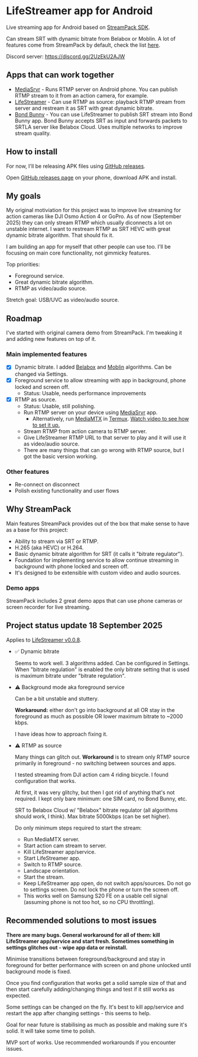 # LifeStreamer app for Android

Live streaming app for Android based on [StreamPack SDK](https://github.com/ThibaultBee/StreamPack).

Can stream SRT with dynamic bitrate from Belabox or Moblin. A lot of features come from StreamPack by default, check the list [here](https://github.com/ThibaultBee/StreamPack?tab=readme-ov-file#features).

Discord server: https://discord.gg/2UzEkU2AJW

## Apps that can work together

- [MediaSrvr](https://github.com/dimadesu/MediaSrvr) - Runs RTMP server on Android phone. You can publish RTMP stream to it from an action camera, for example.
- [LifeStreamer](https://github.com/dimadesu/LifeStreamer) - Can use RTMP as source: playback RTMP stream from server and restream it as SRT with great dynamic bitrate.
- [Bond Bunny](https://github.com/dimadesu/bond-bunny) - You can use LifeStreamer to publish SRT stream into Bond Bunny app. Bond Bunny accepts SRT as input and forwards packets to SRTLA server like Belabox Cloud. Uses multiple networks to improve stream quality.

## How to install

For now, I'll be releasing APK files using [GitHub releases](https://github.com/dimadesu/LifeStreamer/releases).

Open [GitHub releases page](https://github.com/dimadesu/LifeStreamer/releases) on your phone, download APK and install.

## My goals

My original motiviation for this project was to improve live streaming for action cameras like DJI Osmo Action 4 or GoPro.
As of now (September 2025) they can only stream RTMP which usually diconnects a lot on unstable internet.
I want to restream RTMP as SRT HEVC with great dynamic bitrate algorithm. That should fix it.

I am building an app for myself that other people can use too. I'll be focusing on main core functionality, not gimmicky features.

Top priorities:
- Foreground service.
- Great dynamic bitrate algorithm.
- RTMP as video/audio source.

Stretch goal: USB/UVC as video/audio source.

## Roadmap

I've started with original camera demo from StreamPack. I'm tweaking it and adding new features on top of it.

### Main implemented features

- [x] Dynamic bitrate. I added [Belabox](https://github.com/BELABOX/belacoder) and [Moblin](https://github.com/eerimoq/moblin) algorithms. Can be changed via Settings.
- [x] Foreground service to allow streaming with app in background, phone locked and screen off.
  - Status: Usable, needs performance improvements
- [x] RTMP as source.
  - Status: Usable, still polishing.
  - Run RTMP server on your device using [MediaSrvr](https://github.com/dimadesu/MediaSrvr) app.
    - Alternatively, run [MediaMTX](https://github.com/bluenviron/mediamtx) in [Termux](https://termux.dev/en/). [Watch video to see how to set it up.](https://youtu.be/5H0AZca3nk4?si=yaAxqQ5-FW5GnKpq&t=310)
  - Stream RTMP from action camera to RTMP server.
  - Give LifeStreamer RTMP URL to that server to play and it will use it as video/audio source.
  - There are many things that can go wrong with RTMP source, but I got the basic version working.

### Other features

- Re-connect on disconnect
- Polish existing functionality and user flows

## Why StreamPack

Main features StreamPack provides out of the box that make sense to have as a base for this project:

- Ability to stream via SRT or RTMP.
- H.265 (aka HEVC) or H.264.
- Basic dynamic bitrate algorithm for SRT (it calls it "bitrate regulator").
- Foundation for implementing service to allow continue streaming in background with phone locked and screen off.
- It's designed to be extensible with custom video and audio sources.

### Demo apps

StreamPack includes 2 great demo apps that can use phone cameras or screen recorder for live streaming.

## Project status update 18 September 2025

Applies to [LifeStreamer v0.0.8](https://github.com/dimadesu/LifeStreamer/releases/tag/v0.0.8).

- :white_check_mark: Dynamic bitrate

  Seems to work well. 3 algorithms added. Can be configured in Settings. When "bitrate regulation" is enabled the only bitrate setting that is used is maximum bitrate under "bitrate regulation".

- :warning: Background mode aka foreground service

  Can be a bit unstable and stuttery.

  **Workaround:** either don't go into background at all OR stay in the foreground as much as possible OR lower maximum bitrate to ~2000 kbps.

  I have ideas how to approach fixing it.

- :warning:  RTMP as source

  Many things can glitch out. **Workaround** is to stream only RTMP source primarily in foreground - no switching between sources and apps.

  I tested streaming from DJI action cam 4 riding bicycle. I found configuration that works.

  At first, it was very glitchy, but then I got rid of anything that's not required. I kept only bare minimum: one SIM card, no Bond Bunny, etc.

  SRT to Belabox Cloud w/ "Belabox" bitrate regulator (all algorithms should work, I think). Max bitrate 5000kbps (can be set higher).

  Do only minimum steps required to start the stream:

  - Run MediaMTX server.
  - Start action cam stream to server.
  - Kill LifeStreamer app/service.
  - Start LifeStreamer app.
  - Switch to RTMP source.
  - Landscape orientation.
  - Start the stream.
  - Keep LifeStreamer app open, do not switch apps/sources. Do not go to settings screen. Do not lock the phone or turn the screen off.
  - This works well on Samsung S20 FE on a usable cell signal (assuming phone is not too hot, so no CPU throttling).
 
## Recommended solutions to most issues

**There are many bugs. General workaround for all of them: kill LifeStreamer app/service and start fresh. Sometimes something in settings glitches out - wipe app data or reinstall.**

Minimise transitions between foreground/background and stay in foreground for better performance with screen on and phone unlocked until background mode is fixed.

Once you find configuration that works get a solid sample size of that and then start carefully adding/changing things and test if it still works as expected.

Some settings can be changed on the fly. It's best to kill app/service and restart the app after changing settings - this seems to help.

Goal for near future is stabilising as much as possible and making sure it's solid. It will take some time to polish.

MVP sort of works. Use recommended workarounds if you encounter issues.

